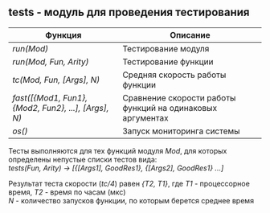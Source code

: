 ## tests - модуль для проведения тестирования
|                     Функция                        |                          Описание                         |  
|----------------------------------------------------|-----------------------------------------------------------|  
|*run(Mod)*                                          | Тестирование модуля                                       |  
|*run(Mod, Fun, Arity)*                              | Тестирование функции                                      |  
|*tc(Mod, Fun, [Args], N)*                           | Средняя скорость работы функции                           |  
|*fast([{Mod1, Fun1}, {Mod2, Fun2}, ...], [Args], N)*| Сравнение скорости работы функций на одинаковых аргументах|  
|*os()*                                              | Запуск мониторинга системы                                |  

Тесты выполняются для тех функций модуля *Mod*, для которых определены непустые списки тестов вида:  
*tests(Fun, Arity) -> [{[Args1], GoodRes1}, {[Args2], GoodRes1} ...]*

Результат теста скорости (*tc/4*) равен *{T2, T1}*, где *T1* - процессорное время, *T2* - время по часам (мкс)  
*N* - количество запусков функции, по которым берется среднее время  
